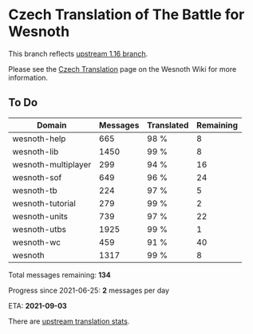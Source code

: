 # Czech Translation of The Battle for Wesnoth

This branch reflects [upstream 1.16 branch](https://github.com/wesnoth/wesnoth/tree/1.16).

Please see the [Czech Translation](https://wiki.wesnoth.org/CzechTranslation) page on the Wesnoth Wiki for more information.

## To Do

Domain | Messages | Translated | Remaining
------ | -------- | ---------- | ---------
wesnoth-help | 665 | 98 % | 8
wesnoth-lib | 1450 | 99 % | 8
wesnoth-multiplayer | 299 | 94 % | 16
wesnoth-sof | 649 | 96 % | 24
wesnoth-tb | 224 | 97 % | 5
wesnoth-tutorial | 279 | 99 % | 2
wesnoth-units | 739 | 97 % | 22
wesnoth-utbs | 1925 | 99 % | 1
wesnoth-wc | 459 | 91 % | 40
wesnoth | 1317 | 99 % | 8

Total messages remaining: **134**

Progress since 2021-06-25: **2** messages per day

ETA: **2021-09-03**

There are [upstream translation stats](https://www.wesnoth.org/gettext/?view=langs&version=branch&lang=cs).
